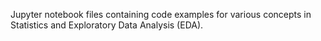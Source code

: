 Jupyter notebook files containing code examples for various concepts in Statistics and Exploratory Data Analysis (EDA).
